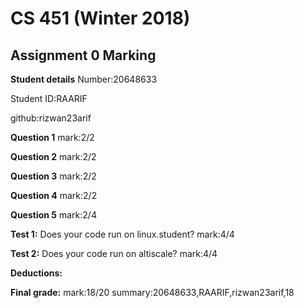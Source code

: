 # CS 451 (Winter 2018)
## Assignment 0 Marking
**Student details**
Number:20648633

Student ID:RAARIF

github:rizwan23arif

**Question 1**
mark:2/2

**Question 2**
mark:2/2

**Question 3**
mark:2/2

**Question 4**
mark:2/2

**Question 5**
mark:2/4

**Test 1:** Does your code run on linux.student?
mark:4/4

**Test 2:** Does your code run on altiscale?
mark:4/4

**Deductions:**

**Final grade:**
mark:18/20
summary:20648633,RAARIF,rizwan23arif,18
